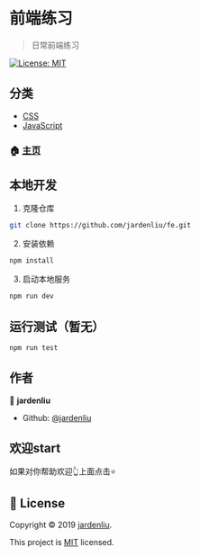 # 前端练习
> 日常前端练习

[![License: MIT](https://img.shields.io/badge/License-MIT-yellow.svg)](https://github.com/jardenliu/fe/blob/master/LICENSE)

## 分类

- [CSS](/css/)
- [JavaScript](/js/)

### 🏠 [主页](https://www.jarden.vip/fe)

## 本地开发
1. 克隆仓库
```sh
git clone https://github.com/jardenliu/fe.git
```

2. 安装依赖
```sh
npm install
```

3. 启动本地服务
```sh
npm run dev
```

## 运行测试（暂无）

```sh
npm run test
```

## 作者

👤 **jardenliu**

* Github: [@jardenliu](https://github.com/jardenliu)

## 欢迎start

如果对你帮助欢迎👆上面点击⭐️ 


## 📝 License

Copyright © 2019 [jardenliu](https://github.com/jardenliu).

This project is [MIT](https://github.com/jardenliu/fe/blob/master/LICENSE) licensed.